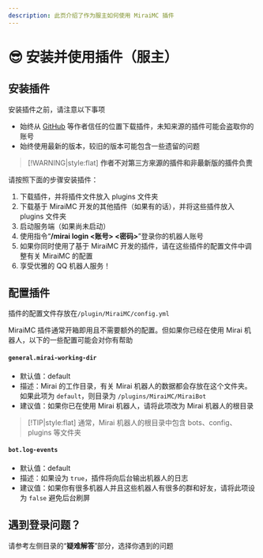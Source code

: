 ```yaml
---
description: 此页介绍了作为服主如何使用 MiraiMC 插件
---
```


# 😎 安装并使用插件（服主）

## 安装插件

安装插件之前，请注意以下事项

* 始终从 [GitHub](https://github.com/DreamVoid/MiraiMC/releases) 等作者信任的位置下载插件，未知来源的插件可能会盗取你的账号
* 始终使用最新的版本，较旧的版本可能包含一些遗留的问题

> [!WARNING|style:flat] 
> **作者不对第三方来源的插件和非最新版的插件负责**

请按照下面的步骤安装插件：

1. 下载插件，并将插件文件放入 plugins 文件夹
2. 下载基于 MiraiMC 开发的其他插件（如果有的话），并将这些插件放入 plugins 文件夹
3. 启动服务端（如果尚未启动）
4. 使用指令“**/mirai login <账号> <密码>**”登录你的机器人账号
5. 如果你同时使用了基于 MiraiMC 开发的插件，请在这些插件的配置文件中调整有关 MiraiMC 的配置
6. 享受优雅的 QQ 机器人服务！

## 配置插件

插件的配置文件存放在`/plugin/MiraiMC/config.yml`

MiraiMC 插件通常开箱即用且不需要额外的配置。但如果你已经在使用 Mirai 机器人，以下的一些配置可能会对你有帮助

#### `general.mirai-working-dir`

* 默认值：default
* 描述：Mirai 的工作目录，有关 Mirai 机器人的数据都会存放在这个文件夹。如果此项为 `default`，则目录为 `/plugins/MiraiMC/MiraiBot`
* 建议值：如果你已在使用 Mirai 机器人，请将此项改为 Mirai 机器人的根目录

> [!TIP|style:flat]
> 通常，Mirai 机器人的根目录中包含 bots、config、plugins 等文件夹

#### `bot.log-events`

* 默认值：default
* 描述：如果设为 `true`，插件将向后台输出机器人的日志
* 建议值：如果你有很多机器人并且这些机器人有很多的群和好友，请将此项设为 `false` 避免后台刷屏

## 遇到登录问题？

请参考左侧目录的“**疑难解答**”部分，选择你遇到的问题
